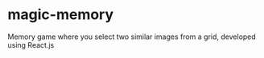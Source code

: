 # magic-memory

Memory game where you select two similar images from a grid, developed using React.js
